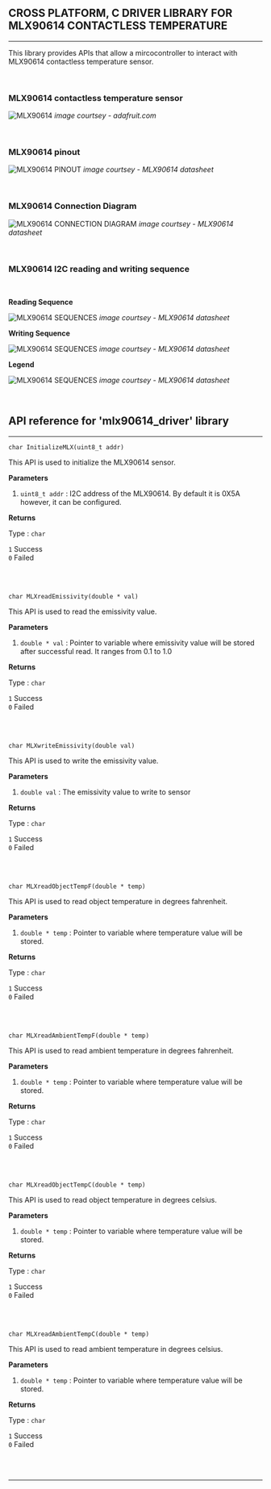 ## CROSS PLATFORM, C DRIVER LIBRARY FOR MLX90614 CONTACTLESS TEMPERATURE
---


This library provides APIs that allow a mircocontroller to interact with MLX90614 contactless temperature sensor. 

<br/>

### MLX90614 contactless temperature sensor
![MLX90614](images/MLX90614.jpg)
*image courtsey - adafruit.com*

<br/>

### MLX90614 pinout
![MLX90614 PINOUT](images/MLX90614pinout.png)
*image courtsey - MLX90614 datasheet*

<br/>

### MLX90614 Connection Diagram
![MLX90614 CONNECTION DIAGRAM](images/MLX90614ConnectionDiagram.png)
*image courtsey - MLX90614 datasheet*

<br/>

### MLX90614 I2C reading and writing sequence
<br/>

**Reading Sequence**

![MLX90614 SEQUENCES](images/MLX90614SMbusReadSequence.png)
*image courtsey - MLX90614 datasheet*

**Writing Sequence**

![MLX90614 SEQUENCES](images/MLX90614SMbusWriteSequence.png)
*image courtsey - MLX90614 datasheet*

**Legend**

![MLX90614 SEQUENCES](images/Legend.png)
*image courtsey - MLX90614 datasheet*

<br/>

## API reference for 'mlx90614_driver' library
---

```
char InitializeMLX(uint8_t addr)
```

This API is used to initialize the MLX90614 sensor.

**Parameters**

1. `uint8_t addr` : I2C address of the MLX90614. By default it is 0X5A however, it can be configured.

**Returns**

Type : `char`

`1` Success <br/>
`0` Failed

<br/>
<br/>

```
char MLXreadEmissivity(double * val)
```

This API is used to read the emissivity value.

**Parameters**

1. `double * val` : Pointer to variable where emissivity value will be stored after successful read. It ranges from 0.1 to 1.0

**Returns**

Type : `char`

`1` Success <br/>
`0` Failed

<br/>
<br/>

```
char MLXwriteEmissivity(double val)
```

This API is used to write the emissivity value.

**Parameters**

1. `double val` : The emissivity value to write to sensor

**Returns**

Type : `char`

`1` Success <br/>
`0` Failed

<br/>
<br/>

```
char MLXreadObjectTempF(double * temp)
```

This API is used to read object temperature in degrees fahrenheit.

**Parameters**

1. `double * temp` : Pointer to variable where temperature value will be stored.

**Returns**

Type : `char`

`1` Success <br/>
`0` Failed

<br/>
<br/>

```
char MLXreadAmbientTempF(double * temp)
```

This API is used to read ambient temperature in degrees fahrenheit.

**Parameters**

1. `double * temp` : Pointer to variable where temperature value will be stored.

**Returns**

Type : `char`

`1` Success <br/>
`0` Failed

<br/>
<br/>

```
char MLXreadObjectTempC(double * temp)
```

This API is used to read object temperature in degrees celsius.

**Parameters**

1. `double * temp` : Pointer to variable where temperature value will be stored.

**Returns**

Type : `char`

`1` Success <br/>
`0` Failed

<br/>
<br/>

```
char MLXreadAmbientTempC(double * temp)
```

This API is used to read ambient temperature in degrees celsius.

**Parameters**

1. `double * temp` : Pointer to variable where temperature value will be stored.

**Returns**

Type : `char`

`1` Success <br/>
`0` Failed

<br/>
<br/>

---